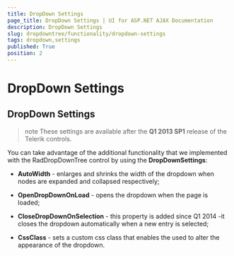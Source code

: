 ```yaml
---
title: DropDown Settings
page_title: DropDown Settings | UI for ASP.NET AJAX Documentation
description: DropDown Settings
slug: dropdowntree/functionality/dropdown-settings
tags: dropdown,settings
published: True
position: 2
---
```


# DropDown Settings





## DropDown Settings

>note These settings are available after the **Q1 2013 SP1** release of the Telerik controls.
>


You can take advantage of the additional functionality that we implemented with the RadDropDownTree control by using the **DropDownSettings**:

* **AutoWidth** - enlarges and shrinks the width of the dropdown when nodes are expanded and collapsed respectively;

* **OpenDropDownOnLoad** - opens the dropdown when the page is loaded;

* **CloseDropDownOnSelection** - this property is added since Q1 2014 -it closes the dropdown automatically when a new entry is selected;

* **CssClass** - sets a custom css class that enables the used to alter the appearance of the dropdown.



